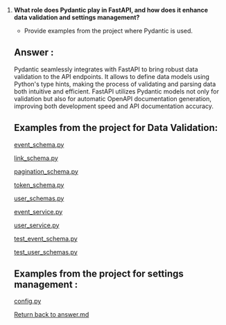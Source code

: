 
1. **What role does Pydantic play in FastAPI, and how does it enhance data validation and settings management?**
   - Provide examples from the project where Pydantic is used.

   ## Answer :

   Pydantic seamlessly integrates with FastAPI to bring robust data validation to the API endpoints. It allows to define data models using Python's type hints, making the process of validating and parsing data both intuitive and efficient. FastAPI utilizes Pydantic models not only for validation but also for automatic OpenAPI documentation generation, improving both development speed and API documentation accuracy.


   ## Examples from the project for Data Validation:

      [event_schema.py](/app/schemas/event_schema.py)

      [link_schema.py](/app/schemas/link_schema.py)

      [pagination_schema.py](/app/schemas/pagination_schema.py)

      [token_schema.py](/app/schemas/token_schema.py)

      [user_schemas.py](/app/schemas/user_schemas.py)

      [event_service.py](/app/services/event_service.py)

      [user_service.py](/app/services/user_service.py)

      [test_event_schema.py](/tests/test_schemas/test_event_schema.py)

      [test_user_schemas.py](/tests/test_schemas/test_user_schemas.py)


   ## Examples from the project for settings management :

      [config.py](/settings/config.py)




   [Return back to answer.md](/answer.md)


